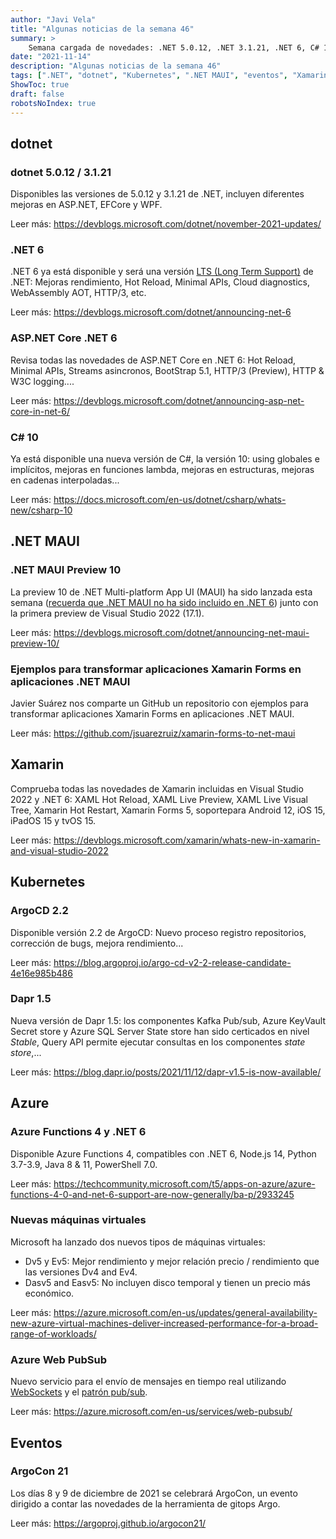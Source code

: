 ```yaml
---
author: "Javi Vela"
title: "Algunas noticias de la semana 46"
summary: >
    Semana cargada de novedades: .NET 5.0.12, .NET 3.1.21, .NET 6, C# 10, ASP.NET Core, Dapr 1.5, ArgoCD 2.2, .NET MAUI Preview 10, nuevas máquinas virtuales en Azure, nuevo servicio Azure Web PubSub
date: "2021-11-14"
description: "Algunas noticias de la semana 46"
tags: [".NET", "dotnet", "Kubernetes", ".NET MAUI", "eventos", "Xamarin", "Azure"]
ShowToc: true
draft: false
robotsNoIndex: true
---
```


## dotnet
### dotnet 5.0.12 / 3.1.21
Disponibles las versiones de 5.0.12 y 3.1.21 de .NET, incluyen diferentes mejoras en ASP.NET, EFCore y WPF.

Leer más:  https://devblogs.microsoft.com/dotnet/november-2021-updates/
<br/>

### .NET 6
.NET 6 ya está disponible y será una versión [LTS (Long Term Support)](https://github.com/dotnet/core/blob/main/releases.md) de .NET: Mejoras rendimiento, Hot Reload, Minimal APIs, Cloud diagnostics, WebAssembly AOT, HTTP/3, etc.


Leer más: https://devblogs.microsoft.com/dotnet/announcing-net-6
<br/>

### ASP.NET Core .NET 6
Revisa todas las novedades de ASP.NET Core en .NET 6: Hot Reload, Minimal APIs, Streams asincronos, BootStrap 5.1, HTTP/3 (Preview), HTTP & W3C logging....

Leer más: https://devblogs.microsoft.com/dotnet/announcing-asp-net-core-in-net-6/
<br/>

### C# 10
Ya está disponible una nueva versión de C#, la versión 10: using globales e implícitos, mejoras en funciones lambda, mejoras en estructuras, mejoras en cadenas interpoladas...

Leer más: https://docs.microsoft.com/en-us/dotnet/csharp/whats-new/csharp-10
<br/>

## .NET MAUI
### .NET MAUI Preview 10
La preview 10 de .NET Multi-platform App UI (MAUI) ha sido lanzada esta semana ([recuerda que .NET MAUI no ha sido incluido en .NET 6](https://devblogs.microsoft.com/dotnet/update-on-dotnet-maui/)) junto con la primera preview de Visual Studio 2022 (17.1).

Leer más: https://devblogs.microsoft.com/dotnet/announcing-net-maui-preview-10/
<br/>

### Ejemplos para transformar aplicaciones Xamarin Forms en aplicaciones .NET MAUI
Javier Suárez nos comparte un GitHub un repositorio con ejemplos para transformar aplicaciones Xamarin Forms en aplicaciones .NET MAUI.

Leer más: https://github.com/jsuarezruiz/xamarin-forms-to-net-maui
<br/>

## Xamarin
Comprueba todas las novedades de Xamarin incluidas en Visual Studio 2022 y .NET 6: XAML Hot Reload, XAML Live Preview, XAML Live Visual Tree, Xamarin Hot Restart, Xamarin Forms 5, soportepara  Android 12, iOS 15, iPadOS 15 y tvOS 15.

Leer más: https://devblogs.microsoft.com/xamarin/whats-new-in-xamarin-and-visual-studio-2022
<br/>

## Kubernetes
### ArgoCD 2.2
Disponible versión 2.2 de ArgoCD: Nuevo proceso registro repositorios, corrección de bugs, mejora rendimiento...

Leer más: https://blog.argoproj.io/argo-cd-v2-2-release-candidate-4e16e985b486
<br/>

### Dapr 1.5
Nueva versión de Dapr 1.5: los componentes Kafka Pub/sub, Azure KeyVault Secret store y Azure SQL Server State store han sido certicados en nivel _Stable_, Query API permite ejecutar consultas en los componentes _state store_,...  

Leer más: https://blog.dapr.io/posts/2021/11/12/dapr-v1.5-is-now-available/
<br/>

## Azure
### Azure Functions 4 y .NET 6
Disponible Azure Functions 4, compatibles con .NET 6, Node.js 14, Python 3.7-3.9, Java 8 & 11, PowerShell 7.0.

Leer más: https://techcommunity.microsoft.com/t5/apps-on-azure/azure-functions-4-0-and-net-6-support-are-now-generally/ba-p/2933245
<br/>

### Nuevas máquinas virtuales
Microsoft ha lanzado dos nuevos tipos de máquinas virtuales: 
- Dv5 y Ev5: Mejor rendimiento y mejor relación precio / rendimiento que las versiones  Dv4 and Ev4. 
- Dasv5 and Easv5: No incluyen disco temporal y tienen un precio más económico.

Leer más: https://azure.microsoft.com/en-us/updates/general-availability-new-azure-virtual-machines-deliver-increased-performance-for-a-broad-range-of-workloads/
<br/>

### Azure Web PubSub
Nuevo servicio para el envío de mensajes en tiempo real utilizando [WebSockets](https://developer.mozilla.org/es/docs/Web/API/WebSockets_API) y el [patrón pub/sub](https://en.wikipedia.org/wiki/Publish%E2%80%93subscribe_pattern).

Leer más: https://azure.microsoft.com/en-us/services/web-pubsub/
<br/>

## Eventos
### ArgoCon 21
Los días 8 y 9 de diciembre de 2021 se celebrará ArgoCon, un evento dirigido a contar las novedades de la herramienta de gitops Argo.

Leer más: https://argoproj.github.io/argocon21/
<br/>

